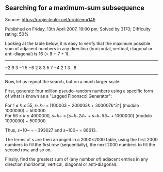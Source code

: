 Searching for a maximum-sum subsequence
---------------------------------------

Source: https://projecteuler.net/problem=149

Published on Friday, 13th April 2007, 10:00 pm; Solved by 3170;
Difficulty rating: 50%

Looking at the table below, it is easy to verify that the maximum
possible sum of adjacent numbers in any direction (horizontal, vertical,
diagonal or anti-diagonal) is 16 (= 8 + 7 + 1).

  ------------------ ------------------ ------------------ ------------------
  −2                 9                  3                  −1
  5                  −6                 2                  8
  3                  5                  7                  −4
  2                  1                  3                    8
  ------------------ ------------------ ------------------ ------------------

Now, let us repeat the search, but on a much larger scale:

First, generate four million pseudo-random numbers using a specific form
of what is known as a "Lagged Fibonacci Generator":

For 1 ≤ *k* ≤ 55, *s*~*k*~ = [100003 − 200003*k* + 300007*k*^3^] (modulo
1000000) − 500000.\
 For 56 ≤ *k* ≤ 4000000, *s*~*k*~ = [*s*~*k−24*~ + *s*~*k−55*~ +
1000000] (modulo 1000000) − 500000.

Thus, *s*~10~ = −393027 and *s*~100~ = 86613.

The terms of *s* are then arranged in a 2000×2000 table, using the first
2000 numbers to fill the first row (sequentially), the next 2000 numbers
to fill the second row, and so on.

Finally, find the greatest sum of (any number of) adjacent entries in
any direction (horizontal, vertical, diagonal or anti-diagonal).
